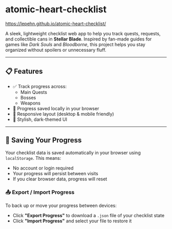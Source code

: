# atomic-heart-checklist
https://lepehn.github.io/atomic-heart-checklist/

A sleek, lightweight checklist web app to help you track quests, requests, and collectible cans in **Stellar Blade**. Inspired by fan-made guides for games like *Dark Souls* and *Bloodborne*, this project helps you stay organized without spoilers or unnecessary fluff.

---

## 📋 Features

- ✅ Track progress across:
  - Main Quests
  - Bosses
  - Weapons
- 💾 Progress saved locally in your browser
- 📱 Responsive layout (desktop & mobile friendly)
- 🖤 Stylish, dark-themed UI

---

## 💾 Saving Your Progress

Your checklist data is saved automatically in your browser using `localStorage`. This means:

- No account or login required
- Your progress will persist between visits
- If you clear browser data, progress will reset

### 📤 Export / Import Progress

To back up or move your progress between devices:

- Click **"Export Progress"** to download a `.json` file of your checklist state
- Click **"Import Progress"** and select your file to restore it
